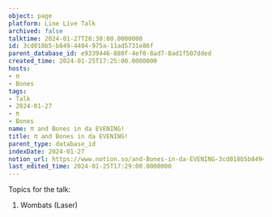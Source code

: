 ```yaml
---
object: page
platform: Line Live Talk
archived: false
talktime: 2024-01-27T20:30:00.0000000
id: 3cd018b5-b849-4404-975a-11ad5731e86f
parent_database_id: e9339446-880f-4ef0-8ad7-8ad1f507dded
created_time: 2024-01-25T17:25:00.0000000
hosts:
- π
- Bones
tags:
- Talk
- 2024-01-27
- π
- Bones
name: π and Bones in da EVENING!
title: π and Bones in da EVENING!
parent_type: database_id
indexDate: 2024-01-27
notion_url: https://www.notion.so/and-Bones-in-da-EVENING-3cd018b5b8494404975a11ad5731e86f
last_edited_time: 2024-01-25T17:29:00.0000000
---
```


Topics for the talk:
1. Wombats (Laser)

























